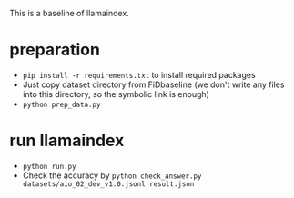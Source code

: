 This is a baseline of llamaindex.

# preparation
- ``pip install -r requirements.txt`` to install required packages
- Just copy dataset directory from FiDbaseline (we don't write any files into this directory, so the symbolic link is enough)
- ``python prep_data.py``

# run llamaindex
- ``python run.py``
- Check the accuracy by ``python check_answer.py datasets/aio_02_dev_v1.0.jsonl result.json``
